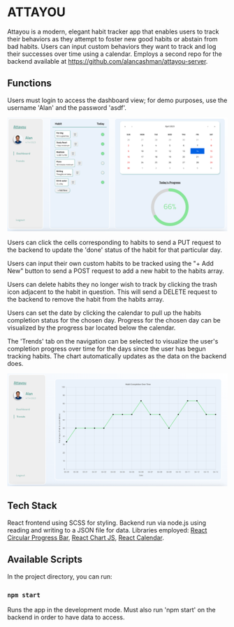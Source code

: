 # ATTAYOU

Attayou is a modern, elegant habit tracker app that enables users to track their behaviors as they attempt to foster new good habits or abstain from bad habits.  Users can input custom behaviors they want to track and log their successes over time using a calendar.  Employs a second repo for the backend available at https://github.com/alancashman/attayou-server.  

## Functions

Users must login to access the dashboard view; for demo purposes, use the username 'Alan' and the password 'asdf'.

![dashboard-view](./screenshots/screenshot-1.png)

Users can click the cells corresponding to habits to send a PUT request to the backend to update the 'done' status of the habit for that particular day.  

Users can input their own custom habits to be tracked using the "+ Add New" button to send a POST request to add a new habit to the habits array.

Users can delete habits they no longer wish to track by clicking the trash icon adjacent to the habit in question.  This will send a DELETE request to the backend to remove the habit from the habits array.

Users can set the date by clicking the calendar to pull up the habits completion status for the chosen day.  Progress for the chosen day can be visualized by the progress bar located below the calendar.  

The 'Trends' tab on the navigation can be selected to visualize the user's completion progress over time for the days since the user has begun tracking habits.  The chart automatically updates as the data on the backend does.  

![trends-view](./screenshots/screenshot-2.png)

## Tech Stack

React frontend using SCSS for styling.  Backend run via node.js using reading and writing to a JSON file for data.  Libraries employed: [React Circular Progress Bar](https://www.npmjs.com/package/react-circular-progressbar), [React Chart JS](https://react-chartjs-2.js.org/), [React Calendar](https://react-chartjs-2.js.org/).

## Available Scripts

In the project directory, you can run:

### `npm start`

Runs the app in the development mode.  Must also run 'npm start' on the backend in order to have data to access.


